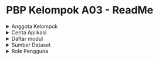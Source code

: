 # PBP Kelompok A03 - ReadMe
<details>
    <summary>Anggota Kelompok</summary>

## Anggota Kelompok
- Muhammad Daffa'I Rafi Prasetyo (2206029191)
- Rafi Irsyad Saharso (2206082221)
- Khalisha Hana Aida Putri (2206081484)
- Fahmi Ramadhan (2206026473)
- Nabiilah Putri Safa (2206030426)
</details>

<details>
    <summary>Cerita Aplikasi</summary>


## Cerita Aplikasi
Aplikasi ReadMe adalah aplikasi yang kami buat untuk meningkatkan tingkat literasi di kalangan masyarakat Indonesia dari segala usia. Aplikasi ini menawarkan serangkaian fitur yang memungkinkan pengguna untuk berinteraksi dengan dunia literasi dan buku dengan sangat menarik. Berikut adalah beberapa fitur utama dari aplikasi ReadMe:

1. Loyalty Point :
Pengguna akan mendapatkan loyalty points sebagai bentuk penghargaan setiap kali mereka berkontribusi dalam aplikasi. Loyalty points dapat dikumpulkan dan diperoleh melalui berbagai kegiatan seperti memberikan review, membagikan posting, atau membuat quotes. Hal ini dapat memberikan insentif bagi pengguna untuk menambah semangat membaca dan berliterasi.

2. Review Buku:
Pengguna dapat memberikan ulasan terhadap buku-buku yang telah mereka baca. Setiap ulasan memberikan pengguna loyalty points, yang dapat dikumpulkan dan digunakan untuk membeli lebih banyak buku di dalam fitur shop. Ini mendorong pengguna untuk semangat berpartisipasi aktif dalam aplikasi.

3. Posting:
Fitur Posting memungkinkan pengguna untuk berbagi pemikiran, ulasan, diskusi, atau rekomendasi terkait buku. Terdapat fitur like di tiap postingan, dan pengguna mendapatkan loyalty points berdasarkan jumlah like yang diterima. Hal ini tentu dapat menciptakan interaksi sosial yang lebih aktif dan memperluas wawasan literasi.

4. Quotes:
Pengguna dapat membuat quote inspiratif atau berbagi quote dari buku yang mereka suka. Mereka dapat mengutip maksimal tiga quote dari orang lain. Quotes yang dikutip ini akan ditampilkan pada halaman profil pengguna, memberikan pengguna kesempatan untuk berbagi pemikiran dan ide-ide favorit mereka. Loyalty points diberikan berdasarkan jumlah quote buatan pengguna yang dikutip oleh pengguna lain.

5. Shop dan Penggunaan Loyalty Points:
Fitur Shop memungkinkan pengguna untuk menggunakan loyalty points yang mereka kumpulkan untuk mendapatkan buku yang mereka inginkan. Ini menciptakan insentif tambahan bagi pengguna untuk terus berpartisipasi dalam komunitas literasi dan memberikan nilai nyata pada setiap kontribusi mereka.

6. Wishlist:
Pengguna dapat membuat daftar buku yang ingin mereka baca di masa mendatang melalui fitur Wishlist. Hal ini memudahkan pengguna untuk melacak dan menemukan buku-buku yang menarik minat mereka.

Dengan fitur-fitur ini, Kami berharap aplikasi ReadMe tidak hanya menjadi platform literasi yang interaktif tetapi juga dapat membangun komunitas di sekitar kecintaan terhadap membaca. Aplikasi ini bertujuan untuk menciptakan lingkungan yang mendukung pertukaran ide dan pengalaman literasi, menjadikan literasi sebagai pengalaman yang lebih berharga.
</details>

<details>
    <summary>Daftar modul</summary>

## Daftar Modul
Berikut adalah modul-modul yang akan kami implementasikan.
1. Modul Review (PIC: Muhammad Daffa'I Rafi Prasetyo) :
    - Pengguna bisa memberikan review terhadap buku. (Create)
    - Pengguna bisa melihat review yang diberikan oleh dirinya dan Pengguna yang lain. (Read)
    - Pengguna bisa menghapus review miliknya. (Delete)
    - Pengguna bisa mengedit review yang diberikan. (Update)
    - Pengguna akan mendapatkan loyalty setiap review yang ia diberikan.
    - Loyalty bisa digunakan untuk menukar buku pada shop.
1. Modul Shop (PIC: Fahmi Ramadhan) :
    - Pengguna bisa melihat list buku yang dapat ditukar beserta stok dll. (View)
    - Pengguna bisa melihat detail buku. (View)
    - Pengguna bisa memasukkan buku ke keranjang. (Create).
    - Pengguna bisa mengedit stok buku yang hendak dibeli pada keranjang. (Update)
    - Pengguna bisa checkout buku yang berhasil masuk ke keranjang, dan buku yang di keranjang akan menjadi kosong. (Delete)
    - Poin loyalty Pengguna akan berkurang sesuai total harga yang tertulis di keranjang. (Update)
    - Setelah berhasil membeli buku, buku yang berada pada toko akan berkurang (Update)
    - Buku yang berhasil di checkout masuk ke inventory Pengguna (Create).
2. Modul Post (PIC: Rafi Irsyad Saharso) :
    - Pengguna bisa membagikan sesuatu dalam bentuk posting yang berkaitan dengan buku (Create)
    - Pengguna bisa melihat postingan orang lain (View)
    - Pengguna bisa mengedit postingan miliknya sendiri (Update)
    - Pengguna bisa menghapus postingan miliknya sendiri (Delete)
    - Pengguna bisa memberikan like terhadap postingan (Update)
    - Pengguna mendapatkan sejumlah loyalty poin tiap like yang di dapat dari postingannya (Update)
3. Modul Quotes (PIC: Khalisha Hana Aida Putri) :
    - Pengguna bisa membuat quotes, hanya 1 quote diperbolehkan untuk 1 akun (Create)
    - Pengguna bisa mencari dan melihat quotes buatan orang lain (View)
    - Pada tampilan daftar quotes, akan ditampilkan berapa banyak quote tersebut digunakan oleh Pengguna lain. (View)
    - Pengguna dapat mengutip quotes buatan orang lain sebanyak maksimal 3 quotes (Update)
    - Quotes yang dikutip oleh pengguna akan tampil pada halaman profile (Update).
    - Pembuat quote akan mendapatkan sejumlah poin loyalty tiap quote buatannya dikutip oleh Pengguna lain. (Update)
    - Pengguna dapat menghapus quotes buatannya sendiri (Delete)
    - Pengguna dapat mengedit quotes buatannya sendiri (Update)
4. Modul Wishlist (PIC: Nabiilah Putri Safa) : 
    - Pengguna bisa menambahkan buku ke wishlist. (Create).
    - Pengguna bisa membuat note saat menambahkan buku ke wishlist (Create).
    - Pengguna bisa mengedit/menghapus note yang sudah dibuat sebelumnya (Update).
    - Terdapat halaman untuk menampilkan buku-buku yang sudah dimasukkan ke wishlist (View).
    - Pengguna bisa menggunakan fitur search untuk mencari buku yang sudah dimasukkan ke wishlist (View).
    - Pengguna bisa menghapus buku dari wishlist (Delete).

</details>

<details>
    <summary>Sumber Dataset</summary>

## Sumber Dataset
[Google Books API](https://developers.google.com/books)

Kami memilih Google Books API karena API tersebut menyediakan akses ke koleksi buku yang sangat luas dan bervariasi, memungkinkan pengguna aplikasi untuk menemukan buku sesuai dengan preferensi mereka. API ini menyediakan informasi lengkap tentang setiap buku, termasuk detail seperti judul, pengarang, ringkasan, dan sampul buku. Dengan kelengkapan data seperti ini, pengguna dapat dengan mudah menelusuri dan menemukan buku yang mereka cari. Google Books API dukungan dan dokumentasi yang baik dan lengkap dari Google, harapannya pengembangan aplikasi nantinya akan menjadi lebih efisien. Keberagaman dan kelengkapan data yang diberikan oleh Google Books API menjadikannya pilihan yang kuat untuk membangun aplikasi yang bertemakan literasi dan berbagi pengalaman membaca.

</details>

<details>
    <summary>Role Pengguna</summary>

## Role Pengguna
Hanya terdapat 1 role pada aplikasi kami yaitu role Pengguna atau User yang dapat mengakses semua fitur diatas. User memiliki akses penuh ke seluruh fitur aplikasi, termasuk memberikan ulasan terhadap buku, membuat posting, menciptakan kutipan, berbelanja dengan loyalty points, dan mengelola daftar buku di Wishlist. Mereka dapat berpartisipasi secara aktif dalam aplikasi kami, berinteraksi dengan pengguna lain, dan mendapatkan loyalty points sebagai bentuk penghargaan atas kontribusi mereka dalam membangun pengalaman berliterasi dan membaca.
</details>



